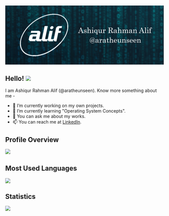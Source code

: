 ![Header](https://github.com/aratheunseen/aratheunseen/blob/master/src/header.jpg "Header")

## Hello! <img src="https://raw.githubusercontent.com/MartinHeinz/MartinHeinz/master/wave.gif" width="30px">

I am Ashiqur Rahman Alif (@aratheunseen). Know more something about me -

- 🔭 I’m currently working on my own projects.
- 🌱 I’m currently learning "Operating System Concepts".
- 💬 You can ask me about my works.
- 📫 You can reach me at  [LinkedIn](https://www.linkedin.com/in/aratheunseen/).

## Profile Overview
![](https://github-readme-stats.vercel.app/api?username=aratheunseen)

## Most Used Languages
<img align="center" src="https://github-readme-stats.vercel.app/api/top-langs/?username=aratheunseen"/>

## Statistics
![](https://visitor-badge.glitch.me/badge?page_id=aratheunseen&left_color=purple&right_color=black)
